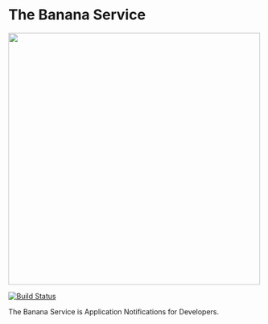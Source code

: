 The Banana Service
==============================================

[<img src="https://raw.githubusercontent.com/RedRoma/banana/develop/Graphics/Logo.png" width="500">](https://github.com/RedRoma/banana)

[![Build Status](http://jenkins.sirwellington.tech/job/Banana/badge/icon)](http://jenkins.sirwellington.tech/job/Banana/)

The Banana Service is Application Notifications for Developers.
